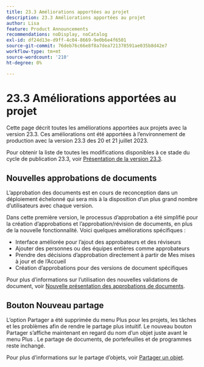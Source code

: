 ```yaml
---
title: 23.3 Améliorations apportées au projet
description: 23.3 Améliorations apportées au projet
author: Lisa
feature: Product Announcements
recommendations: noDisplay, noCatalog
exl-id: df24d13e-d9ff-4c04-8669-9e0b6e4f6501
source-git-commit: 76deb76c66e8f8a7dea721378591ae035b8d42e7
workflow-type: tm+mt
source-wordcount: '210'
ht-degree: 0%

---
```


# 23.3 Améliorations apportées au projet

Cette page décrit toutes les améliorations apportées aux projets avec la version 23.3. Ces améliorations ont été apportées à l’environnement de production avec la version 23.3 des 20 et 21 juillet 2023.

Pour obtenir la liste de toutes les modifications disponibles à ce stade du cycle de publication 23.3, voir [Présentation de la version 23.3](/help/quicksilver/product-announcements/product-releases/23.3-release-activity/23-3-release-overview.md).

## Nouvelles approbations de documents

L’approbation des documents est en cours de reconception dans un déploiement échelonné qui sera mis à la disposition d’un plus grand nombre d’utilisateurs avec chaque version.

Dans cette première version, le processus d’approbation a été simplifié pour la création d’approbations et l’approbation/révision de documents, en plus de la nouvelle fonctionnalité. Voici quelques améliorations spécifiques :

* Interface améliorée pour l’ajout des approbateurs et des réviseurs
* Ajouter des personnes ou des équipes entières comme approbateurs
* Prendre des décisions d’approbation directement à partir de Mes mises à jour et de l’Accueil
* Création d’approbations pour des versions de document spécifiques

Pour plus d’informations sur l’utilisation des nouvelles validations de document, voir [Nouvelle présentation des approbations de documents](https://experienceleague.adobe.com/docs/workfront/using/review-and-approve-work/document-reviews-and-approvals/document-approvals-overview.html).

## Bouton Nouveau partage

L’option Partager a été supprimée du menu Plus pour les projets, les tâches et les problèmes afin de rendre le partage plus intuitif. Le nouveau bouton Partager s’affiche maintenant en regard du nom d’un objet juste avant le menu Plus . Le partage de documents, de portefeuilles et de programmes reste inchangé.

Pour plus d’informations sur le partage d’objets, voir [Partager un objet](https://experienceleague.adobe.com/docs/workfront/using/basics/grant-request-object-permissions/share-an-object.html).
